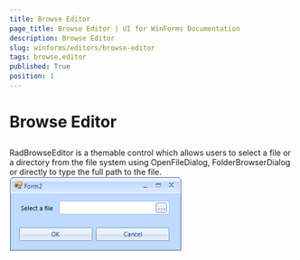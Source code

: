 ```yaml
---
title: Browse Editor
page_title: Browse Editor | UI for WinForms Documentation
description: Browse Editor
slug: winforms/editors/browse-editor
tags: browse,editor
published: True
position: 1
---
```


# Browse Editor



## 

RadBrowseEditor is a themable control which allows users to select a file
        	or a directory from the file system using OpenFileDialog, FolderBrowserDialog 
        	or directly to type the full path to the file.![editors-browse-editor-overview 001](images/editors-browse-editor-overview001.png)
